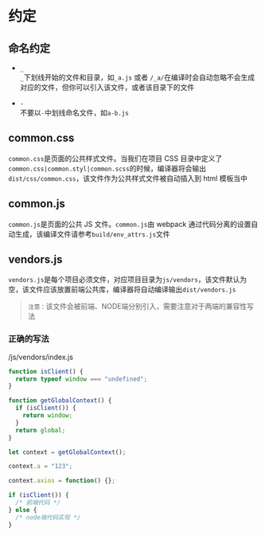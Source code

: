 # 约定

## 命名约定

- `_`  
  `_`下划线开始的文件和目录，如`_a.js` 或者 `/_a/`在编译时会自动忽略不会生成对应的文件，但你可以引入该文件，或者该目录下的文件

- `-`  
  不要以`-`中划线命名文件，如`a-b.js`

## common.css

`common.css`是页面的公共样式文件。当我们在项目 CSS 目录中定义了`common.css|common.styl|common.scss`的时候，编译器将会输出`dist/css/common.css`，该文件作为公共样式文件被自动插入到 html 模板当中

## common.js

`common.js`是页面的公共 JS 文件。`common.js`由 webpack 通过代码分离的设置自动生成，该编译文件请参考`build/env_attrs.js`文件

## vendors.js

`vendors.js`是每个项目必须文件，对应项目目录为`js/vendors`，该文件默认为空，该文件应该放置前端公共库，编译器将自动编译输出`dist/vendors.js`

> `注意：`该文件会被前端、NODE端分别引入，需要注意对于两端的兼容性写法

### 正确的写法

/js/vendors/index.js

```js
function isClient() {
  return typeof window === "undefined";
}

function getGlobalContext() {
  if (isClient()) {
    return window;
  }
  return global;
}

let context = getGlobalContext();

context.a = "123";

context.axios = function() {};

if (isClient()) {
  /* 前端代码 */
} else {
  /* node端代码实现 */
}
```

